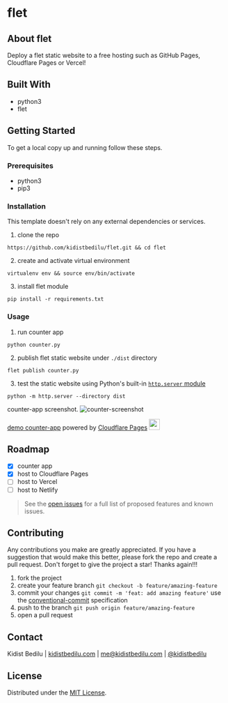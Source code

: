 # flet

## About flet

Deploy a flet static website to a free hosting such as GitHub Pages, Cloudflare Pages or Vercel!

## Built With

+ python3
+ flet

## Getting Started

To get a local copy up and running follow these steps.

### Prerequisites

+ python3
+ pip3

### Installation

This template doesn't rely on any external dependencies or services.
1. clone the repo
```shell
https://github.com/kidistbedilu/flet.git && cd flet
```
2. create and activate virtual environment
```shell
virtualenv env && source env/bin/activate
```
3. install flet module
```shell
pip install -r requirements.txt 
```

### Usage

1. run counter app
```shell
python counter.py
```
2. publish flet static website under `./dist` directory
```shell
flet publish counter.py
```
3. test the static website using Python's built-in [`http.server` module](https://docs.python.org/3/library/http.server.html)
```shell
python -m http.server --directory dist
```

counter-app screenshot.
![counter-screenshot](https://github.com/kidistbedilu/flet/assets/145445250/ecf1cc1b-4fe4-468b-ad6f-eb6ef0335ae6)

[demo counter-app](https://flet-e01.pages.dev/) powered by [Cloudflare Pages](https://pages.cloudflare.com/) <img src="https://cdn.cookielaw.org/logos/6b10d640-dc80-4fbf-a462-ae81dbad56e4/8ced0e2a-8b62-435c-ab28-6b206e21b606/cf-logo-v-rgb.png" width="25" height="25"> 

## Roadmap

- [x] counter app
- [x] host to Cloudflare Pages
- [ ] host to Vercel
- [ ] host to Netlify

> See the [open issues](https://github.com/kidistbedilu/flet/issues) for a full list of proposed features and known issues.

## Contributing

Any contributions you make are greatly appreciated. If you have a suggestion that would make this better, please fork the repo and create a pull request. Don't forget to give the project a star! Thanks again!!!

1. fork the project
2. create your feature branch `git checkout -b feature/amazing-feature`
3. commit your changes `git commit -m 'feat: add amazing feature'` use the [conventional-commit](https://www.conventionalcommits.org/en/v1.0.0/) specification
4. push to the branch `git push origin feature/amazing-feature`
5. open a pull request

## Contact

Kidist Bedilu | [kidistbedilu.com](kidistbedilu.com) | [me@kidistbedilu.com](me@kidistbedilu.com) | [@kidistbedilu](@kidistbedilu)

## License

Distributed under the [MIT License](https://opensource.org/license/mit/).
